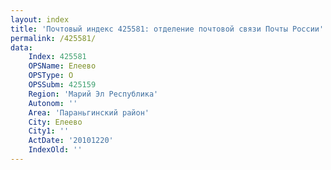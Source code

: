 ```yaml
---
layout: index
title: 'Почтовый индекс 425581: отделение почтовой связи Почты России'
permalink: /425581/
data:
    Index: 425581
    OPSName: Елеево
    OPSType: О
    OPSSubm: 425159
    Region: 'Марий Эл Республика'
    Autonom: ''
    Area: 'Параньгинский район'
    City: Елеево
    City1: ''
    ActDate: '20101220'
    IndexOld: ''
---
```

